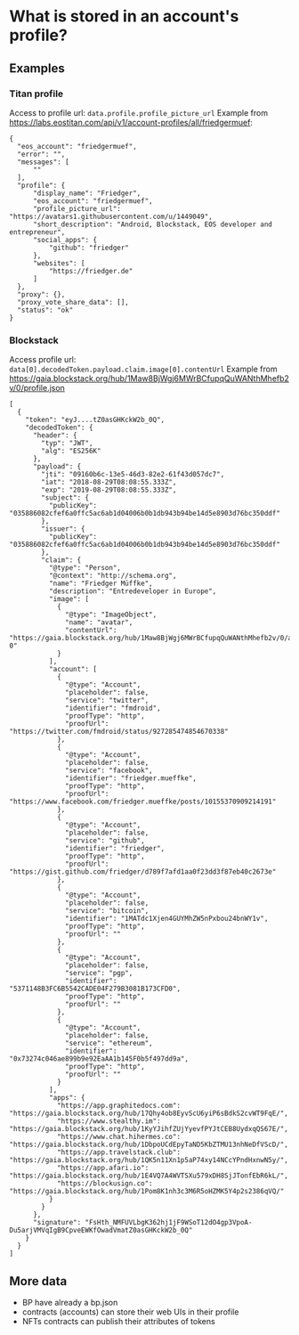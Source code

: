# What is stored in an account's profile?
## Examples
### Titan profile
Access to profile url: `data.profile.profile_picture_url`
Example from https://labs.eostitan.com/api/v1/account-profiles/all/friedgermuef:

    {
      "eos_account": "friedgermuef",
      "error": "",
      "messages": [
          ""
      ],
      "profile": {
          "display_name": "Friedger",
          "eos_account": "friedgermuef",
          "profile_picture_url": "https://avatars1.githubusercontent.com/u/1449049",
          "short_description": "Android, Blockstack, EOS developer and entrepreneur",
          "social_apps": {
              "github": "friedger"
          },
          "websites": [
              "https://friedger.de"
          ]
      },
      "proxy": {},
      "proxy_vote_share_data": [],
      "status": "ok"
    }

### Blockstack
Access profile url: `data[0].decodedToken.payload.claim.image[0].contentUrl`
Example from https://gaia.blockstack.org/hub/1Maw8BjWgj6MWrBCfupqQuWANthMhefb2v/0/profile.json

    [
      {
        "token": "eyJ....tZ0asGHKckW2b_0Q",
        "decodedToken": {
          "header": {
            "typ": "JWT",
            "alg": "ES256K"
          },
          "payload": {
            "jti": "09160b6c-13e5-46d3-82e2-61f43d057dc7",
            "iat": "2018-08-29T08:08:55.333Z",
            "exp": "2019-08-29T08:08:55.333Z",
            "subject": {
              "publicKey": "035886082cfef6a0ffc5ac6ab1d04006b0b1db943b94be14d5e8903d76bc350ddf"
            },
            "issuer": {
              "publicKey": "035886082cfef6a0ffc5ac6ab1d04006b0b1db943b94be14d5e8903d76bc350ddf"
            },
            "claim": {
              "@type": "Person",
              "@context": "http://schema.org",
              "name": "Friedger Müffke",
              "description": "Entredeveloper in Europe",
              "image": [
                {
                  "@type": "ImageObject",
                  "name": "avatar",
                  "contentUrl": "https://gaia.blockstack.org/hub/1Maw8BjWgj6MWrBCfupqQuWANthMhefb2v/0/avatar-0"
                }
              ],
              "account": [
                {
                  "@type": "Account",
                  "placeholder": false,
                  "service": "twitter",
                  "identifier": "fmdroid",
                  "proofType": "http",
                  "proofUrl": "https://twitter.com/fmdroid/status/927285474854670338"
                },
                {
                  "@type": "Account",
                  "placeholder": false,
                  "service": "facebook",
                  "identifier": "friedger.mueffke",
                  "proofType": "http",
                  "proofUrl": "https://www.facebook.com/friedger.mueffke/posts/10155370909214191"
                },
                {
                  "@type": "Account",
                  "placeholder": false,
                  "service": "github",
                  "identifier": "friedger",
                  "proofType": "http",
                  "proofUrl": "https://gist.github.com/friedger/d789f7afd1aa0f23dd3f87eb40c2673e"
                },
                {
                  "@type": "Account",
                  "placeholder": false,
                  "service": "bitcoin",
                  "identifier": "1MATdc1Xjen4GUYMhZW5nPxbou24bnWY1v",
                  "proofType": "http",
                  "proofUrl": ""
                },
                {
                  "@type": "Account",
                  "placeholder": false,
                  "service": "pgp",
                  "identifier": "5371148B3FC6B5542CADE04F279B3081B173CFD0",
                  "proofType": "http",
                  "proofUrl": ""
                },
                {
                  "@type": "Account",
                  "placeholder": false,
                  "service": "ethereum",
                  "identifier": "0x73274c046ae899b9e92EaAA1b145F0b5f497dd9a",
                  "proofType": "http",
                  "proofUrl": ""
                }
              ],
              "apps": {
                "https://app.graphitedocs.com": "https://gaia.blockstack.org/hub/17Qhy4ob8EyvScU6yiP6sBdkS2cvWT9FqE/",
                "https://www.stealthy.im": "https://gaia.blockstack.org/hub/1KyYJihfZUjYyevfPYJtCEB8UydxqQS67E/",
                "https://www.chat.hihermes.co": "https://gaia.blockstack.org/hub/1DbpoUCdEpyTaND5KbZTMU13nhNeDfVScD/",
                "https://app.travelstack.club": "https://gaia.blockstack.org/hub/1QK5n11Xn1p5aP74xy14NCcYPndHxnwN5y/",
                "https://app.afari.io": "https://gaia.blockstack.org/hub/1E4VQ7A4WVTSXu579xDH8SjJTonfEbR6kL/",
                "https://blockusign.co": "https://gaia.blockstack.org/hub/1Pom8K1nh3c3M6R5oHZMK5Y4p2s2386qVQ/"
              }
            }
          },
          "signature": "FsHth_NMFUVLbgK362hj1jF9WSoT12dO4gp3VpoA-Du5arjVMVqIgB9CpveEWKfOwadVmatZ0asGHKckW2b_0Q"
        }
      }
    ]

## More data 
* BP have already a bp.json
* contracts (accounts) can store their web UIs in their profile
* NFTs contracts can publish their attributes of tokens


